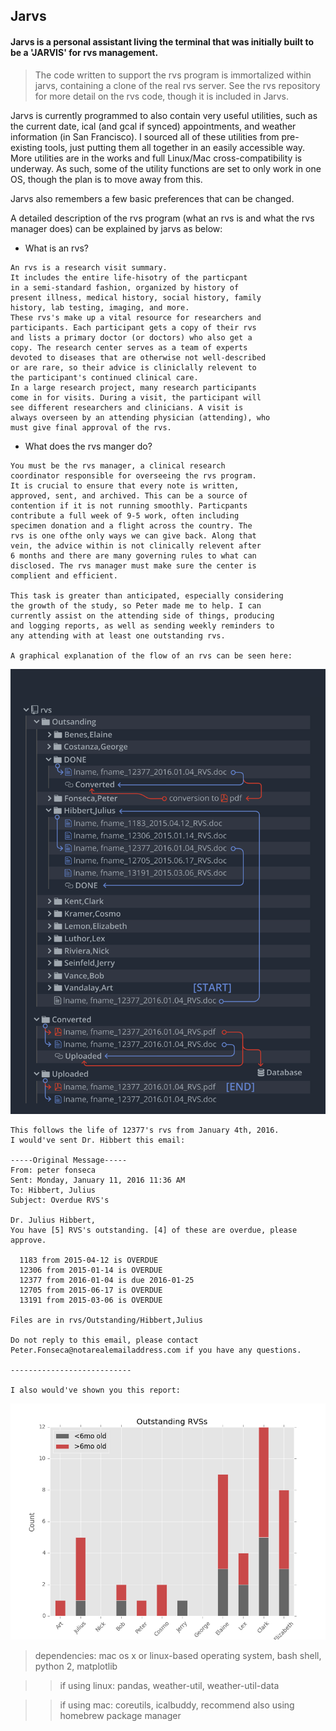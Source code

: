 ## Jarvs

#### Jarvs is a personal assistant living the terminal that was initially built to be a 'JARVIS' for rvs management.

 > The code written to support the rvs program is immortalized within jarvs, containing a clone of the real rvs server. See the rvs repository for more detail on the rvs code, though it is included in Jarvs.

Jarvs is currently programmed to also contain very useful utilities, such as the current date, ical (and gcal if synced) appointments, and weather information (in San Francisco). I sourced all of these utilities from pre-existing tools, just putting them all together in an easily accessible way. More utilities are in the works and full Linux/Mac cross-compatibility is underway. As such, some of the utility functions are set to only work in one OS, though the plan is to move away from this.

Jarvs also remembers a few basic preferences that can be changed.

A detailed description of the rvs program (what an rvs is and what the rvs manager does) can be explained by jarvs as below:

* What is an rvs?
```
An rvs is a research visit summary.
It includes the entire life-hisotry of the particpant
in a semi-standard fashion, organized by history of
present illness, medical history, social history, family
history, lab testing, imaging, and more.
These rvs's make up a vital resource for researchers and
participants. Each participant gets a copy of their rvs
and lists a primary doctor (or doctors) who also get a
copy. The research center serves as a team of experts
devoted to diseases that are otherwise not well-described
or are rare, so their advice is cliniclally relevent to
the participant's continued clinical care.
In a large research project, many research participants
come in for visits. During a visit, the participant will
see different researchers and clinicians. A visit is
always overseen by an attending physician (attending), who
must give final approval of the rvs.
```

* What does the rvs manger do?
```
You must be the rvs manager, a clinical research
coordinator responsible for overseeing the rvs program.
It is crucial to ensure that every note is written,
approved, sent, and archived. This can be a source of
contention if it is not running smoothly. Particpants
contribute a full week of 9-5 work, often including
specimen donation and a flight across the country. The
rvs is one ofthe only ways we can give back. Along that
vein, the advice within is not clinically relevent after
6 months and there are many governing rules to what can
disclosed. The rvs manager must make sure the center is
complient and efficient.

This task is greater than anticipated, especially considering
the growth of the study, so Peter made me to help. I can
currently assist on the attending side of things, producing
and logging reports, as well as sending weekly reminders to
any attending with at least one outstanding rvs.

A graphical explanation of the flow of an rvs can be seen here:
```

![rvs_lifecycle.png](app/rvs/sample_docs/rvs_lifecycle.png)

```
This follows the life of 12377's rvs from January 4th, 2016.
I would've sent Dr. Hibbert this email:

-----Original Message-----
From: peter fonseca 
Sent: Monday, January 11, 2016 11:36 AM
To: Hibbert, Julius
Subject: Overdue RVS's

Dr. Julius Hibbert,
You have [5] RVS's outstanding. [4] of these are overdue, please approve.

  1183 from 2015-04-12 is OVERDUE
  12306 from 2015-01-14 is OVERDUE
  12377 from 2016-01-04 is due 2016-01-25
  12705 from 2015-06-17 is OVERDUE
  13191 from 2015-03-06 is OVERDUE

Files are in rvs/Outstanding/Hibbert,Julius

Do not reply to this email, please contact Peter.Fonseca@notarealemailaddress.com if you have any questions.

---------------------------

I also would've shown you this report:
```

![figure_1.png](app/rvs/sample_docs/figure_1.png)

 > dependencies: mac os x or linux-based operating system, bash shell, python 2, matplotlib
 
 >> if using linux: pandas, weather-util, weather-util-data

 >> if using mac: coreutils, icalbuddy, recommend also using homebrew package manager
